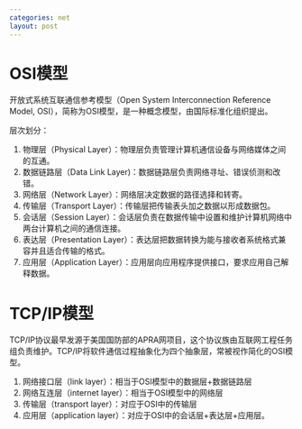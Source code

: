 ```yaml
---
categories: net
layout: post
---
```


# OSI模型

开放式系统互联通信参考模型（Open System Interconnection Reference Model, OSI），简称为OSI模型，是一种概念模型，由国际标准化组织提出。

层次划分：

1. 物理层（Physical Layer）：物理层负责管理计算机通信设备与网络媒体之间的互通。
2. 数据链路层（Data Link Layer)：数据链路层负责网络寻址、错误侦测和改错。
3. 网络层（Network Layer）：网络层决定数据的路径选择和转寄。
4. 传输层（Transport Layer）：传输层把传输表头加之数据以形成数据包。
5. 会话层（Session Layer）：会话层负责在数据传输中设置和维护计算机网络中两台计算机之间的通信连接。
6. 表达层（Presentation Layer）：表达层把数据转换为能与接收者系统格式兼容并且适合传输的格式。
7. 应用层（Application Layer）：应用层向应用程序提供接口，要求应用自己解释数据。



# TCP/IP模型

TCP/IP协议最早发源于美国国防部的APRA网项目，这个协议族由互联网工程任务组负责维护。TCP/IP将软件通信过程抽象化为四个抽象层，常被视作简化的OSI模型。

1. 网络接口层（link layer）：相当于OSI模型中的数据层+数据链路层
2. 网络互连层（internet layer）：相当于OSI模型中的网络层
3. 传输层（transport layer）：对应于OSI中的传输层
4. 应用层（application layer）：对应于OSI中的会话层+表达层+应用层。